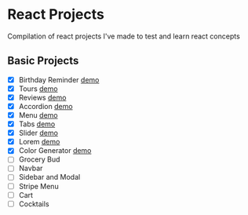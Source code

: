 # React Projects

Compilation of react projects I've made to test and learn react concepts

## Basic Projects

- [x] Birthday Reminder [demo](https://react-ts-birthday-reminder.stackblitz.io)
- [x] Tours [demo](https://ecaste-react-tours.vercel.app/)
- [x] Reviews [demo](https://ecaste-review-cards.vercel.app/)
- [x] Accordion [demo](https://react-ts-faq-accordion.stackblitz.io)
- [x] Menu [demo](https://react-ts-menu.vercel.app/)
- [x] Tabs [demo](https://react-ts-tabs.vercel.app/)
- [x] Slider [demo](https://react-ts-slider.vercel.app/)
- [x] Lorem [demo](https://react-lorem.vercel.app/)
- [x] Color Generator [demo](https://color-generator-drab.vercel.app/)
- [ ] Grocery Bud
- [ ] Navbar
- [ ] Sidebar and Modal
- [ ] Stripe Menu
- [ ] Cart
- [ ] Cocktails
